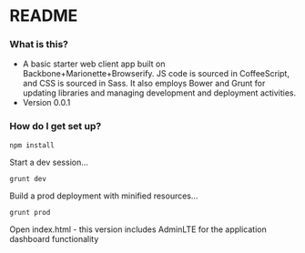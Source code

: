 # README #

### What is this? ###

* A basic starter web client app built on Backbone+Marionette+Browserify.  JS code is sourced in CoffeeScript, and CSS is sourced in Sass. It also employs Bower and Grunt for updating libraries and managing development and deployment activities.
* Version 0.0.1

### How do I get set up? ###
```
npm install
```
Start a dev session...
```
grunt dev
```
Build a prod deployment with minified resources...
```
grunt prod
```
Open index.html - this version includes AdminLTE for the application dashboard functionality
